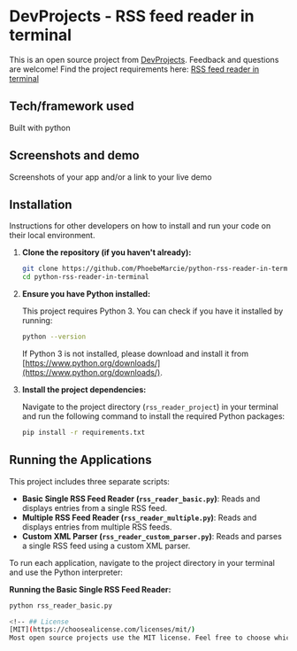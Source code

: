 # DevProjects - RSS feed reader in terminal

This is an open source project from [DevProjects](http://www.codementor.io/projects). Feedback and questions are welcome!
Find the project requirements here: [RSS feed reader in terminal](https://www.codementor.io/projects/tool/rss-feed-reader-in-terminal-atx32jp82q)

## Tech/framework used
Built with python

## Screenshots and demo
Screenshots of your app and/or a link to your live demo

## Installation
Instructions for other developers on how to install and run your code on their local environment.


1.  **Clone the repository (if you haven't already):**

    ```bash
    git clone https://github.com/PhoebeMarcie/python-rss-reader-in-terminal
    cd python-rss-reader-in-terminal
    ```

   

2.  **Ensure you have Python installed:**

    This project requires Python 3. You can check if you have it installed by running:

    ```bash
    python --version
    ```

    If Python 3 is not installed, please download and install it from [https://www.python.org/downloads/](https://www.python.org/downloads/).

3.  **Install the project dependencies:**

    Navigate to the project directory (`rss_reader_project`) in your terminal and run the following command to install the required Python packages:

    ```bash
    pip install -r requirements.txt
    ```

  

## Running the Applications

This project includes three separate scripts:

* **Basic Single RSS Feed Reader (`rss_reader_basic.py`)**: Reads and displays entries from a single RSS feed.
* **Multiple RSS Feed Reader (`rss_reader_multiple.py`)**: Reads and displays entries from multiple RSS feeds.
* **Custom XML Parser (`rss_reader_custom_parser.py`)**: Reads and parses a single RSS feed using a custom XML parser.

To run each application, navigate to the project directory in your terminal and use the Python interpreter:

**Running the Basic Single RSS Feed Reader:**

```bash
python rss_reader_basic.py

<!-- ## License
[MIT](https://choosealicense.com/licenses/mit/)
Most open source projects use the MIT license. Feel free to choose whichever license you prefer. -->
